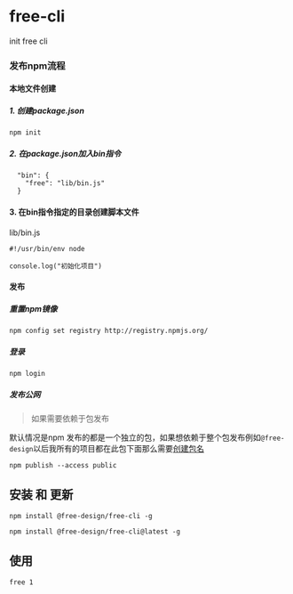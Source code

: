 # free-cli


init free cli 


### 发布npm流程
#### 本地文件创建
##### 1. 创建package.json
```
npm init
```
##### 2. 在package.json加入bin指令
```
  "bin": {
    "free": "lib/bin.js"
  }
```
#### 3. 在bin指令指定的目录创建脚本文件
lib/bin.js

```
#!/usr/bin/env node

console.log("初始化项目")
```

#### 发布

##### 重置npm镜像
```
npm config set registry http://registry.npmjs.org/
```
##### 登录
```
npm login
```
##### 发布公网

> 如果需要依赖于包发布

默认情况是npm 发布的都是一个独立的包，如果想依赖于整个包发布例如`@free-design`以后我所有的项目都在此包下面那么需要[创建包名](https://www.npmjs.com/org/create)





```
npm publish --access public
```
## 安装 和 更新
```
npm install @free-design/free-cli -g

npm install @free-design/free-cli@latest -g
```
## 使用
```
free 1
```